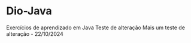# Dio-Java
Exercícios de aprendizado em Java
Teste de alteração
Mais um teste de alteração - 22/10/2024

